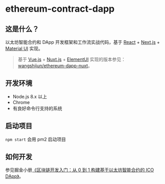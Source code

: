 # ethereum-contract-dapp

## 这是什么？

以太坊智能合约和 DApp 开发框架和工作流实战代码，基于 [React](http://reactjs.org/) + [Next.js](https://nextjs.org/) + [Material UI](https://material-ui.com/) 实现。

> 基于 [Vue.js](https://vuejs.org/) + [Nuxt.js](https://nuxtjs.org/) + [ElementUI](http://element-cn.eleme.io/#/zh-CN) 实现的版本参见：[wangshijun/ethereum-dapp-nuxt](https://github.com/wangshijun/ethereum-dapp-nuxt)。

## 开发环境

* Node.js 8.x 以上
* Chrome
* 有良好命令行支持的系统

## 启动项目

`npm start` 会用 pm2 启动项目

## 如何开发

参见掘金小册[《区块链开发入门：从 0 到 1 构建基于以太坊智能合约的 ICO DApp》](https://juejin.im/book/5addb2eb6fb9a07abd0d4557)。
